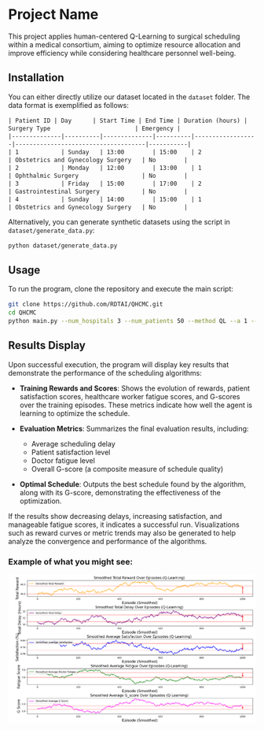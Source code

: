 # Project Name

This project applies human-centered Q-Learning to surgical scheduling within a medical consortium, aiming to optimize resource allocation and improve efficiency while considering healthcare personnel well-being.

## Installation

You can either directly utilize our dataset located in the `dataset` folder. The data format is exemplified as follows:
```csv
| Patient ID | Day      | Start Time | End Time | Duration (hours) | Surgery Type                        | Emergency |
|--------------|----------|--------------|----------|------------------|-------------------------------------|-----------|
| 1            | Sunday   | 13:00        | 15:00    | 2                | Obstetrics and Gynecology Surgery   | No        |
| 2            | Monday   | 12:00        | 13:00    | 1                | Ophthalmic Surgery                  | No        |
| 3            | Friday   | 15:00        | 17:00    | 2                | Gastrointestinal Surgery            | No        |
| 4            | Sunday   | 14:00        | 15:00    | 1                | Obstetrics and Gynecology Surgery   | No        |
```
Alternatively, you can generate synthetic datasets using the script in ` dataset/generate_data.py`:
```bash
python dataset/generate_data.py
```
## Usage
To run the program, clone the repository and execute the main script:
```bash
git clone https://github.com/RDTAI/QHCMC.git
cd QHCMC
python main.py --num_hospitals 3 --num_patients 50 --method QL --a 1 --b 1
```
  
## Results Display

Upon successful execution, the program will display key results that demonstrate the performance of the scheduling algorithms:

- **Training Rewards and Scores**: Shows the evolution of rewards, patient satisfaction scores, healthcare worker fatigue scores, and G-scores over the training episodes. These metrics indicate how well the agent is learning to optimize the schedule.

- **Evaluation Metrics**: Summarizes the final evaluation results, including:
  - Average scheduling delay
  - Patient satisfaction level
  - Doctor fatigue level
  - Overall G-score (a composite measure of schedule quality)

- **Optimal Schedule**: Outputs the best schedule found by the algorithm, along with its G-score, demonstrating the effectiveness of the optimization.

If the results show decreasing delays, increasing satisfaction, and manageable fatigue scores, it indicates a successful run. Visualizations such as reward curves or metric trends may also be generated to help analyze the convergence and performance of the algorithms.

### Example of what you might see:

![](results/Q-Learning_50_3.png)

